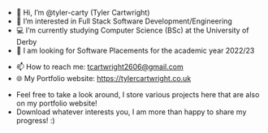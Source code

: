 - 👋 Hi, I’m @tyler-carty (Tyler Cartwright)
- 👀 I’m interested in Full Stack Software Development/Engineering
- 💻 I’m currently studying Computer Science (BSc) at the University of Derby
- 💼 I am looking for Software Placements for the academic year 2022/23
* 📫 How to reach me: tcartwright2606@gmail.com
* 🌐 My Portfolio website: https://tylercartwright.co.uk

- Feel free to take a look around, I store various projects here that are also on my portfolio website!
- Download whatever interests you, I am more than happy to share my progress! :)

<!---
tyler-carty/tyler-carty is a ✨ special ✨ repository because its `README.md` (this file) appears on your GitHub profile.
You can click the Preview link to take a look at your changes.
--->
